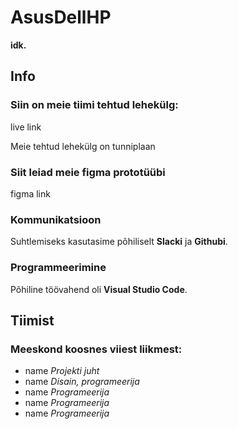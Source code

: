 # AsusDellHP

**idk.**

## Info

### Siin on meie tiimi tehtud lehekülg:

live link

Meie tehtud lehekülg on tunniplaan

### Siit leiad meie figma prototüübi

figma link

### Kommunikatsioon

Suhtlemiseks kasutasime põhiliselt **Slacki** ja **Githubi**.

### Programmeerimine

Põhiline töövahend oli **Visual Studio Code**.

## Tiimist

### Meeskond koosnes viiest liikmest:

- name _Projekti juht_
- name _Disain, programeerija_
- name _Programeerija_
- name _Programeerija_
- name _Programeerija_
